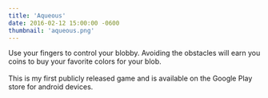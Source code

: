 ```yaml
---
title: 'Aqueous'
date: 2016-02-12 15:00:00 -0600
thumbnail: 'aqueous.png'
---
```

Use your fingers to control your blobby. Avoiding the obstacles will earn you coins to buy your favorite colors for your blob.
<br/><br/>
This is my first publicly released game and is available on the Google Play store for android devices.